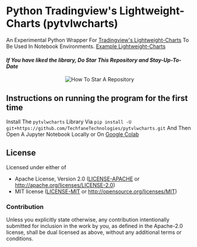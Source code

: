 # Python Tradingview's Lightweight-Charts (pytvlwcharts)
An Experimental Python Wrapper For [Tradingview's Lightweight-Charts](https://tradingview.github.io/lightweight-charts/) To Be Used In Notebook Environments. [Example Lightweight-Charts](https://codesandbox.io/examples/package/lightweight-charts) 

#### _If You have liked the library, Do Star This Repository and Stay-Up-To-Date_
<p align="center">
  <img src="https://user-images.githubusercontent.com/96371033/180197157-aabda812-828b-4cf7-97a6-a4b9bdd8b151.gif" alt="How To Star A Repository">
</p>

## Instructions on running the program for the first time
Install The `pytvlwcharts` Library Via `pip install -U git+https://github.com/TechfaneTechnologies/pytvlwcharts.git` And Then Open A Jupyter Notebook Locally or On [Google Colab](https://colab.research.google.com/)




## License

Licensed under either of

- Apache License, Version 2.0 ([LICENSE-APACHE](LICENSE-APACHE) or http://apache.org/licenses/LICENSE-2.0)
- MIT license ([LICENSE-MIT](LICENSE-MIT) or http://opensource.org/licenses/MIT)

### Contribution

Unless you explicitly state otherwise, any contribution intentionally submitted
for inclusion in the work by you, as defined in the Apache-2.0 license, shall
be dual licensed as above, without any additional terms or conditions.
